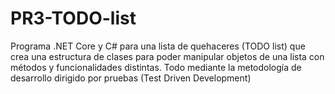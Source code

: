 # PR3-TODO-list
Programa .NET Core y C# para una lista de quehaceres (TODO list) que crea una estructura de clases para poder manipular objetos de una lista con métodos y funcionalidades distintas. 
Todo mediante la metodología de desarrollo dirigido por pruebas (Test Driven Development) 
